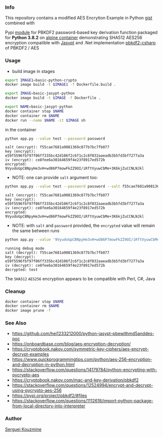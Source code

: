 ### Info

This repository contains a modified   AES Encrytion Example in Python [gist](https://gist.github.com/wowkin2/a2b234c87290f6959c815d3c21336278) combined with

Pypi [module](https://pypi.org/project/pbkdf2) for PBKDF2 password-based key derivation function
packaged for __Python 3.8.2__ on [alpine container](https://hub.docker.com/layers/library/python/3.8.2-alpine/images/sha256-85d79ea7f22dd6eefb1101753129b5f681af7622c92f1e74f5cd58c18fb5dabd)
demonstrating SHA512 AES256 encryption compatible with [Jasypt](http://www.jasypt.org)
and .Net implementation [pbkdf2-csharp](https://github.com/sergueik/powershell_samples/tree/master/csharp/pbkdf2-csharp) of PBKDF2 / AES

### Usage

* build image in stages
```sh
export IMAGE1=basic-python-crypto
docker image build -t $IMAGE1 -f Dockerfile.build .
```
```sh
export IMAGE=basic-jasypt-python
docker image build -t $IMAGE -f Dockerfile .
```
```sh
export NAME=basic-jasypt-python
docker container stop $NAME
docker container rm $NAME
docker run --name $NAME -it $IMAGE sh
```

in the container
```sh
python app.py --value test --password password
```
```text
salt (encrypt): f55cae7681a9081369c877b7bc7fb077
key (encrypt): e59f5596fbf97f06ff335bc42d106f2c6f1c2c8f032aaeadb3b5fd3bf7277a3a
iv (encrypt): ce8fee6a30164659f4e23f8917ed572b
encrypted: 9VyudoGpCBNpyHe3vH+wd86P7mowFkZZ9OI/iRftVyuwCbMe+3K6kjZuCCNLNJkl

```
* NOTE: one can provide `salt` argument too:
```sh
python app.py --value test --password password --salt f55cae7681a9081369c877b7bc7fb077
```

```text
salt (encrypt): f55cae7681a9081369c877b7bc7fb077
key (encrypt): e59f5596fbf97f06ff335bc42d106f2c6f1c2c8f032aaeadb3b5fd3bf7277a3a
iv (encrypt): ce8fee6a30164659f4e23f8917ed572b
encrypted: 9VyudoGpCBNpyHe3vH+wd86P7mowFkZZ9OI/iRftVyuwCbMe+3K6kjZuCCNLNJkl
```
* NOTE: with `salt` and `password` provided, the `encrypted` value will remain the same between runs

```sh
python app.py --value '9VyudoGpCBNpyHe3vH+wd86P7mowFkZZ9OI/iRftVyuwCbMe+3K6kjZuCCNLNJkl' --password password --debug --operation decrypt
```

```text
running debug mode
salt (decrypt): f55cae7681a9081369c877b7bc7fb077
key (decrypt): e59f5596fbf97f06ff335bc42d106f2c6f1c2c8f032aaeadb3b5fd3bf7277a3a
iv (decrypt): ce8fee6a30164659f4e23f8917ed572b
decrypted: test
```
The `SHA512` `AES256` encryption appears to be compatible with Perl, C#, Java


### Cleanup
```sh
docker container stop $NAME
docker container rm $NAME
docker image prune -f
```
### See Also 

  * https://github.com/hei1233212000/python-jasypt-pbewithmd5anddes-poc
  * https://onboardbase.com/blog/aes-encryption-decryption/ 
  * https://cryptobook.nakov.com/symmetric-key-ciphers/aes-encrypt-decrypt-examples
  * https://www.quickprogrammingtips.com/python/aes-256-encryption-and-decryption-in-python.html
  * https://stackoverflow.com/questions/14179784/python-encrypting-with-pycrypto-aes
  * https://cryptobook.nakov.com/mac-and-key-derivation/pbkdf2
  * https://stackoverflow.com/questions/12524994/encrypt-and-decrypt-using-pycrypto-aes-256
  * https://pypi.org/project/pbkdf2/#files
  * https://stackoverflow.com/questions/1112618/import-python-package-from-local-directory-into-interpreter

### Author
[Serguei Kouzmine](kouzmine_serguei@yahoo.com)


